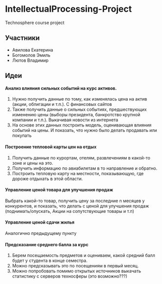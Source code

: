 # IntellectualProcessing-Project
Technosphere course project

## Участники

- Авилова Екатерина
- Богомолов Эмиль
- Лютов Владимир

## Идеи

#### Анализ влияния сильных событий на курс активов.

1. Нужно получить данные по тому, как изменялась цена на актив (акции, облигации и т.п.). С финансовых сайтов
2. Также получить данные о сильных событиях, предшествующих изменению цены (выборы президента, банкротство крупной компании и т.п.). Выкачивая новости из интернета
3. На основе этих данных построить модель, оценивающая влияния событий на цены. И показать, что нужно было делать продавать или покупать

#### Построение тепловой карты цен на отдых

1. Получить данные по курортам, отелям, развлечениям в какой-то зоне и цены на это.
2. Получить информацию по авиабилетам в то направление и обратно.
3. Построить тепловую карту на местности, показывающую, где дороже отдыхать в этой области.

#### Управление ценой товара для улучшения продаж

Выбрать какой-то товар, получить цену за последние n месяцев у конкурентов, и показать, что делать с ценой для улучшения продаж (поднимать/опускать, Акции на сопутствующие товары и т.п)

#### Управление ценой сдачи жилья

Аналогично предыдущему пункту

#### Предсказание среднего балла за курс

1. Берем посещаемость предметов и оцениваем, какой средний балл будет у студента в конце семестра.
2. Можно предсказывать это по посещениям в первый месяц.
3. Можно попробовать помимо открытых источников выкачать статистику с серверов техносферы (это возможно???)
